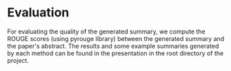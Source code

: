 # Evaluation

For evaluating the quality of the generated summary, we compute the ROUGE scores (using pyrouge library) between the generated summary and the paper's abstract. The results and some example summaries generated by each method can be found in the presentation in the root directory of the project.